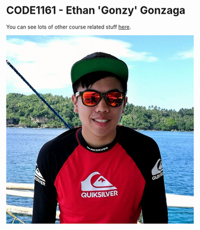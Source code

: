 # CODE1161 - Ethan 'Gonzy' Gonzaga
You can see lots of other course related stuff [here](https://notionparallax.co.uk/CODE1161).

![a photo of me](mugshot.jpg)
